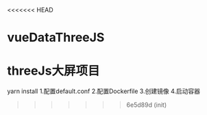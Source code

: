 <<<<<<< HEAD
# vueDataThreeJS
threeJs大屏项目
=======
<!--
 * @Description: 
 * @Version: 2.0
 * @Autor: shiXl
 * @Date: 2021-02-04 08:33:08
 * @LastEditors: shiXl
 * @LastEditTime: 2022-04-17 14:37:16
-->
yarn install
1.配置default.conf
2.配置Dockerfile
3.创建镜像
4.启动容器
>>>>>>> 6e5d89d (init)
